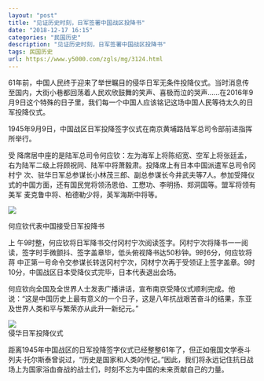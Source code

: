 ```yaml
---
layout: "post"
title: "见证历史时刻，日军签署中国战区投降书"
date: "2018-12-17 16:15"
categories: "民国历史"
description: "见证历史时刻，日军签署中国战区投降书"
tags: 民国历史
url: https://www.y5000.com/zgls/mg/3124.html
---
```






61年前，中国人民终于迎来了举世瞩目的侵华日军无条件投降仪式。当时消息传至国内，大街小巷都回荡着人民欢欣鼓舞的笑声、喜极而泣的哭声……在2016年9月9日这个特殊的日子里，我们每一个中国人应该铭记这场中国人民等待太久的日军投降仪式。

1945年9月9日，中国战区日军投降签字仪式在南京黄埔路陆军总司令部前进指挥所举行。

受 降席居中座的是陆军总司令何应钦：左为海军上将陈绍宽、空军上将张廷孟，右为陆军二级上将顾祝同、陆军中将萧毅肃。投降席上有日本中国派遣军总司令冈村宁
次、驻华日军总参谋长小林茂三郎、副总参谋长今井武夫等7人。参加受降仪式的中国方面，还有国民党将领汤恩伯、工懋功、李明扬、郑洞国等。盟军将领有美军
麦克鲁中将、柏德勒少将，英军海斯中将等。

![](https://img.y5000.com/uploads/allimg/160909/15252C0A-0.jpg)

何应钦代表中国接受日军投降书

上 午9时整，何应钦将日军降书交付冈村宁次阅读签字。冈村宁次将降书一一阅读，签字时手微颤抖、签字盖章毕，低头俯视降书达50秒钟。9时6分，何应钦将蒋
中正第一号命令交参谋长转送冈村宁次，冈材宁次再于受领证上签字盖章。9时10分，中国战区日本受降仪式完毕，日本代表退出会场。

何应钦向全国及全世界人士发表广播讲话，宣布南京受降仪式顺利完成。他说：“这是中国历史上最有意义的一个日子，这是八年抗战艰苦奋斗的结果，东亚及世界人类和平与繁荣亦从此升一新纪元。”

![](https://img.y5000.com/uploads/allimg/160909/5-160Z9150Ib50.jpg)  
侵华日军投降仪式

距离1945年中国战区的日军投降签字仪式已经整整61年了，但正如俄国文学泰斗列夫·托尔斯泰曾说过，“历史是国家和人类的传记。”因此，我们将永远记住抗日战场上为国家浴血奋战的战士们，时刻不忘为中国的未来贡献自己的力量。
